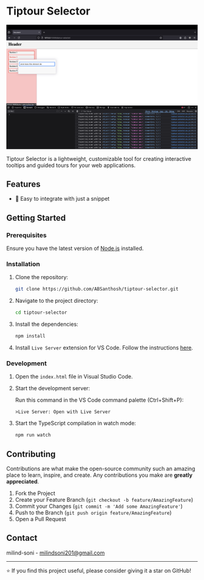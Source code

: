 # Tiptour Selector

![Tiptour Selector Screenshot](public/screenshot1.png)

Tiptour Selector is a lightweight, customizable tool for creating interactive tooltips and guided tours for your web applications.

## Features

- 🚀 Easy to integrate with just a snippet

## Getting Started

### Prerequisites

Ensure you have the latest version of [Node.js](https://nodejs.org/) installed.

### Installation

1. Clone the repository:

   ```sh
   git clone https://github.com/ABSanthosh/tiptour-selector.git
   ```

2. Navigate to the project directory:

   ```sh
   cd tiptour-selector
   ```

3. Install the dependencies:

   ```sh
   npm install
   ```

4. Install `Live Server` extension for VS Code. Follow the instructions [here](https://marketplace.visualstudio.com/items?itemName=ritwickdey.LiveServer).

### Development

1. Open the `index.html` file in Visual Studio Code.

2. Start the development server:

   Run this command in the VS Code command palette (Ctrl+Shift+P):

   ```
   >Live Server: Open with Live Server
   ```

3. Start the TypeScript compilation in watch mode:

   ```sh
   npm run watch
   ```

## Contributing

Contributions are what make the open-source community such an amazing place to learn, inspire, and create. Any contributions you make are **greatly appreciated**.

1. Fork the Project
2. Create your Feature Branch (`git checkout -b feature/AmazingFeature`)
3. Commit your Changes (`git commit -m 'Add some AmazingFeature'`)
4. Push to the Branch (`git push origin feature/AmazingFeature`)
5. Open a Pull Request

## Contact

milind-soni - milindsoni201@gmail.com

---

⭐️ If you find this project useful, please consider giving it a star on GitHub!
